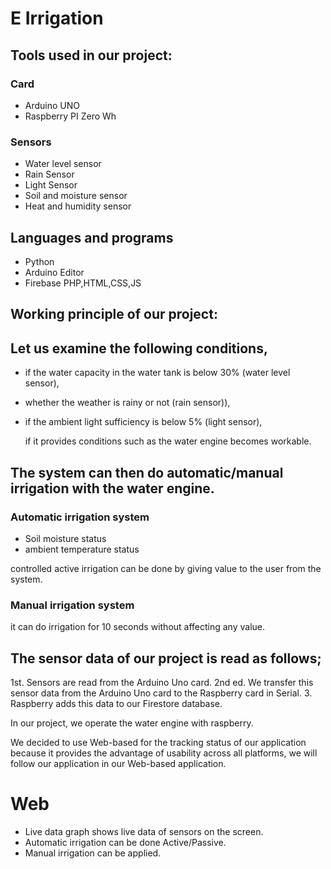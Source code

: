# E Irrigation
 ## Tools used in our project:
 ### Card
 - Arduino UNO
 - Raspberry PI Zero Wh
 ### Sensors
 - Water level sensor
 - Rain Sensor
 - Light Sensor
 - Soil and moisture sensor
 - Heat and humidity sensor
 ## Languages and programs
 - Python
 - Arduino Editor
 - Firebase
  PHP,HTML,CSS,JS
 ## Working principle of our project:
 ## Let us examine the following conditions, 
- if the water capacity in the water tank is below 30% (water level sensor), 
- whether the weather is rainy or not (rain sensor)),
- if the ambient light sufficiency is below 5% (light sensor),
  
  if it provides conditions such as the water engine becomes workable.

 ## The system can then do automatic/manual irrigation with the water engine.
 ### Automatic irrigation system 
 - Soil moisture status
 - ambient temperature status 
 
controlled active irrigation can be done by giving value to the user from the system. 

### Manual irrigation system 
it can do irrigation for 10 seconds without affecting any value.

## The sensor data of our project is read as follows;
1st. Sensors are read from the Arduino Uno card. 
2nd ed. We transfer this sensor data from the Arduino Uno card to the Raspberry card in Serial.
3. Raspberry adds this data to our Firestore database.

In our project, we operate the water engine with raspberry.

We decided to use Web-based for the tracking status of our application because it provides the advantage of usability across all platforms, we will follow our application in our Web-based application.

# Web
* Live data graph shows live data of sensors on the screen. 
* Automatic irrigation can be done Active/Passive.
* Manual irrigation can be applied.
